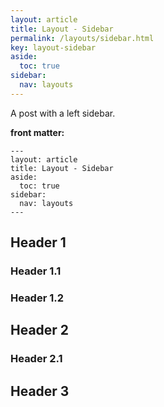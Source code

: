 ```yaml
---
layout: article
title: Layout - Sidebar
permalink: /layouts/sidebar.html
key: layout-sidebar
aside:
  toc: true
sidebar:
  nav: layouts
---
```


A post with a left sidebar.

<!--more-->

**front matter:**

    ---
    layout: article
    title: Layout - Sidebar
    aside:
      toc: true
    sidebar:
      nav: layouts
    ---

## Header 1

### Header 1.1

### Header 1.2

## Header 2

### Header 2.1

## Header 3